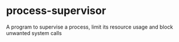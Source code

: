 process-supervisor
==================

A program to supervise a process, limit its resource usage and block unwanted system calls
